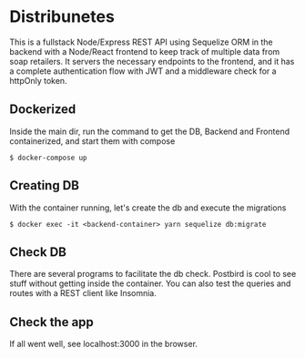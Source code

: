 # Distribunetes

This is a fullstack Node/Express REST API using Sequelize ORM in the backend with a Node/React frontend to keep track of multiple data from soap retailers. It servers the necessary endpoints to the frontend, and it has a complete authentication flow with JWT and a middleware check for a httpOnly token.

## Dockerized

Inside the main dir, run the command to get the DB, Backend and Frontend containerized, and start them with compose

	$ docker-compose up

## Creating DB

With the container running, let's create the db and execute the migrations

	$ docker exec -it <backend-container> yarn sequelize db:migrate

## Check DB

There are several programs to facilitate the db check. Postbird is cool to see stuff without getting inside the container. You can also test the queries and routes with a REST client like Insomnia.

## Check the app

If all went well, see localhost:3000 in the browser.
